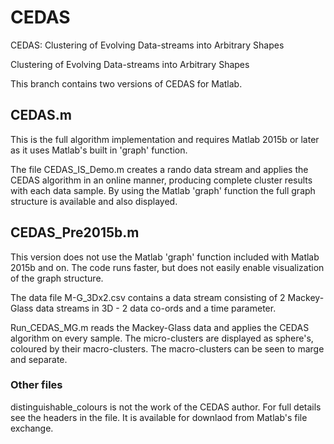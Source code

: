 # CEDAS
CEDAS: Clustering of Evolving Data-streams into Arbitrary Shapes

Clustering of Evolving Data-streams into Arbitrary Shapes

This branch contains two versions of CEDAS for Matlab.

## CEDAS.m
This is the full algorithm implementation and requires Matlab 2015b or later as it uses Matlab's built in 'graph' function.

The file CEDAS_IS_Demo.m creates a rando data stream and applies the CEDAS algorithm in an online manner, producing complete cluster results with each data sample. By using the Matlab 'graph' function the full graph structure is available and also displayed.

## CEDAS_Pre2015b.m
This version does not use the Matlab 'graph' function included with Matlab 2015b and on. The code runs faster, but does not easily enable visualization of the graph structure.

The data file M-G_3Dx2.csv contains a data stream consisting of 2 Mackey-Glass data streams in 3D - 2 data co-ords and a time parameter.

Run_CEDAS_MG.m reads the Mackey-Glass data and applies the CEDAS algorithm on every sample. The micro-clusters are displayed as sphere's, coloured by their macro-clusters. The macro-clusters can be seen to marge and separate.

### Other files
distinguishable_colours is not the work of the CEDAS author. For full details see the headers in the file. It is available for downlaod from Matlab's file exchange.
